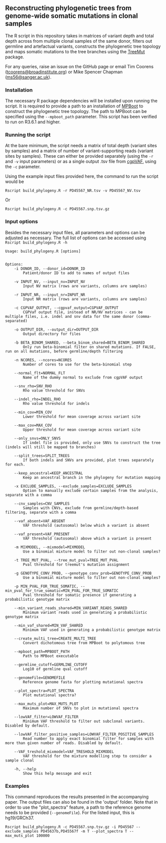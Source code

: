 ## Reconstructing phylogenetic trees from genome-wide somatic mutations in clonal samples

The R script in this repository takes in matrices of variant depth and total depth across from multiple clonal samples of the same donor, filters out germline and artefactual variants, constructs the phylogenetic tree topology and maps somatic mutations to the tree branches using the [TreeMut](https://github.com/nangalialab/treemut) package. 

For any queries, raise an issue on the GitHub page or email Tim Coorens (tcoorens@broadinstitute.org) or Mike Spencer Chapman (ms56@sanger.ac.uk).

### Installation

The necessary R package dependencies will be installed upon running the script. It is required to provide a path to an installation of [MPBoot](http://www.iqtree.org/mpboot/) to construct the phylogenetic tree topology. The path to MPBoot can be specified using the `--mpboot_path` parameter. This script has been verified to run on R3.6.1 and higher.

### Running the script
At the bare minimum, the script needs a matrix of total depth (variant sites by samples) and a matrix of number of variant-supporting reads (variant sites by samples). These can either be provided separately (using the `-r` and `-v` input parameters) or as a single output .tsv file from [cgpVAF](https://github.com/cancerit/vafCorrect), using the `-c` parameter. 

Using the example input files provided here, the command to run the script would be
```
Rscript build_phylogeny.R -r PD45567_NR.tsv -v PD45567_NV.tsv
```
Or
```
Rscript build_phylogeny.R -c PD45567.snp.tsv.gz
```

### Input options

Besides the necessary input files, all parameters and options can be adjusted as necessary. The full list of options can be accessed using `Rscript build_phylogeny.R -h`

```
Usage: build_phylogeny.R [options]


Options:
	-i DONOR_ID, --donor_id=DONOR_ID
		Patient/donor ID to add to names of output files

	-v INPUT_NV, --input_nv=INPUT_NV
		Input NV matrix (rows are variants, columns are samples)

	-r INPUT_NR, --input_nr=INPUT_NR
		Input NR matrix (rows are variants, columns are samples)

	-c CGPVAF_OUTPUT, --cgpvaf_output=CGPVAF_OUTPUT
		CGPVaf output file, instead of NR/NV matrices - can be multiple files, i.e. indel and snv data for the same donor (comma-separated)

	-o OUTPUT_DIR, --output_dir=OUTPUT_DIR
		Output directory for files

	-b BETA_BINOM_SHARED, --beta_binom_shared=BETA_BINOM_SHARED
		Only run beta-binomial filter on shared mutations. If FALSE, run on all mutations, before germline/depth filtering

	-n NCORES, --ncores=NCORES
		Number of cores to use for the beta-binomial step

	--normal_flt=NORMAL_FLT
		Name of the dummy normal to exclude from cgpVAF output

	--snv_rho=SNV_RHO
		Rho value threshold for SNVs

	--indel_rho=INDEL_RHO
		Rho value threshold for indels

	--min_cov=MIN_COV
		Lower threshold for mean coverage across variant site

	--max_cov=MAX_COV
		Upper threshold for mean coverage across variant site

	--only_snvs=ONLY_SNVS
		If indel file is provided, only use SNVs to construct the tree (indels will still be mapped to branches)

	--split_trees=SPLIT_TREES
		If both indels and SNVs are provided, plot trees separately for each.

	--keep_ancestral=KEEP_ANCESTRAL
		Keep an ancestral branch in the phylogeny for mutation mapping

	-x EXCLUDE_SAMPLES, --exclude_samples=EXCLUDE_SAMPLES
		Option to manually exclude certain samples from the analysis, separate with a comma

	--cnv_samples=CNV_SAMPLES
		Samples with CNVs, exclude from germline/depth-based filtering, separate with a comma

	--vaf_absent=VAF_ABSENT
		VAF threshold (autosomal) below which a variant is absent

	--vaf_present=VAF_PRESENT
		VAF threshold (autosomal) above which a variant is present

	-m MIXMODEL, --mixmodel=MIXMODEL
		Use a binomial mixture model to filter out non-clonal samples?

	-t TREE_MUT_PVAL, --tree_mut_pval=TREE_MUT_PVAL
		Pval threshold for treemut's mutation assignment

	-g GENOTYPE_CONV_PROB, --genotype_conv_prob=GENOTYPE_CONV_PROB
		Use a binomial mixture model to filter out non-clonal samples?

	-p MIN_PVAL_FOR_TRUE_SOMATIC, --min_pval_for_true_somatic=MIN_PVAL_FOR_TRUE_SOMATIC
		Pval threshold for somatic presence if generating a probabilistic genotype matrix

	--min_variant_reads_shared=MIN_VARIANT_READS_SHARED
		Minimum variant reads used in generating a probabilistic genotype matrix

	--min_vaf_shared=MIN_VAF_SHARED
		Minimum VAF used in generating a probabilistic genotype matrix

	--create_multi_tree=CREATE_MULTI_TREE
		Convert dichotomous tree from MPBoot to polytomous tree

	--mpboot_path=MPBOOT_PATH
		Path to MPBoot executable

	--germline_cutoff=GERMLINE_CUTOFF
		Log10 of germline qval cutoff

	--genomeFile=GENOMEFILE
		Reference genome fasta for plotting mutational spectra

	--plot_spectra=PLOT_SPECTRA
		Plot mutational spectra?

	--max_muts_plot=MAX_MUTS_PLOT
		Maximum number of SNVs to plot in mutational spectra

	--lowVAF_filter=LOWVAF_FILTER
		Minimum VAF threshold to filter out subclonal variants. Disabled by default.

	--lowVAF_filter_positive_samples=LOWVAF_FILTER_POSITIVE_SAMPLES
		Read number to apply exact binomial filter for samples with more than given number of reads. Disabled by default.

	--VAF_treshold_mixmodel=VAF_TRESHOLD_MIXMODEL
		VAF threshold for the mixture modelling step to consider a sample clonal

	-h, --help
		Show this help message and exit
```
### Examples

This command reproduces the results presented in the accompanying paper. The output files can also be found in the 'output' folder. Note that in order to use the "plot_spectra" feature, a path to the reference genome needs to be provided (`--genomeFile`). For the listed input, this is hg19/GRCh37. 

```
Rscript build_phylogeny.R -c PD45567.snp.tsv.gz -i PD45567 --exclude_samples PD45637b,PD45567f -m T --plot_spectra T --max_muts_plot 100000
```
